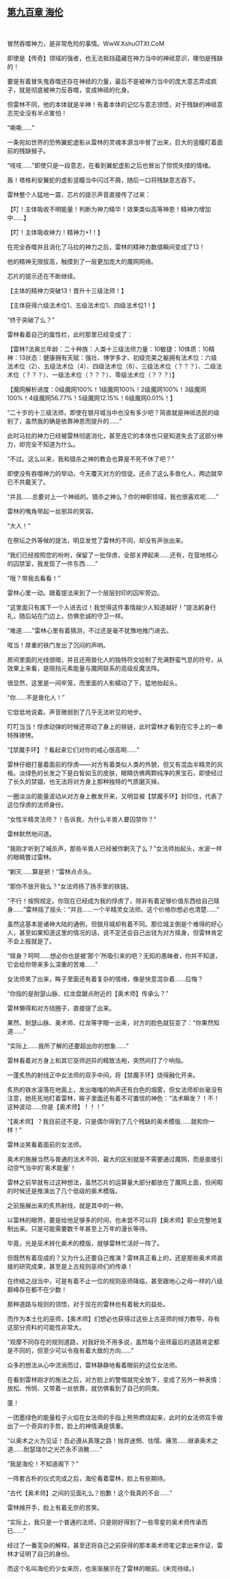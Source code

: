 ## [第九百章 海伦](https://www.xxbiquge.com/11_11222/9026394.html)
﻿

  冒然吞噬神力，是非常危险的事情。WwW.XshuOTXt.CoM

  即使是【传奇】领域的强者，也无法抵挡蕴藏在神力当中的神祗意识，哪怕是残缺的！

  要是有着冒失鬼吞噬还存在神祗的力量，最后不是被神力当中的庞大意志弄成疯子，就是彻底被神力反吞噬，变成神祗的化身。

  但雷林不同，他的本体就是半神！有着本体的记忆与意志领悟，对于残缺的神祗意志完全没有半点害怕！

  “嘶嘶……”

  一条宛如世界的恐怖翼蛇虚影从雷林的灵魂本源当中冒了出来，巨大的竖瞳盯着面前的残缺猴子。

  “吱吱……”即使只是一段意志，在看到翼蛇虚影之后也冒出了惊慌失措的情绪。

  轰！塔格利安翼蛇的虚影竖瞳当中闪过不屑，随后一口将残缺意志吞下。

  雷林整个人猛地一震，芯片的提示声音直接传了过来：

  【叮！主体吸收不明能量！判断为神力精华！效果类似高等神恩！精神力增加中……】

  【叮！主体吸收神力！精神力+1！】

  在完全吞噬并且消化了马拉的神力之后，雷林的精神力数值瞬间变成了13！

  他的精神无限拔高，触摸到了一层更加庞大的魔网网络。

  芯片的提示还在不断继续。

  【主体的精神力突破13！晋升十三级法师！】

  【主体获得六级法术位1、五级法术位1、四级法术位1！】

  “终于突破了么？”

  雷林看着自己的属性栏，此时那里已经变成了：

  【雷林?法奥兰年龄：二十种族：人类十三级法师力量：10敏捷：10体质：10精神：13状态：健康拥有天赋：强壮、博学多才、初级完美之躯拥有法术位：六级法术位（2）、五级法术位（4）、四级法术位（6）、三级法术位（？？？）、二级法术位（？？？）、一级法术位（？？？）、零级法术位（？？？）】

  【魔网解析进度：0级魔网100%！1级魔网100%！2级魔网100%！3级魔网100%！4级魔网56.77%！5级魔网12.15%！6级魔网0.01%！】

  “二十岁的十三级法师，即使在银月城当中也没有多少吧？简直就是神祗选民的级别了，虽然我的确是依靠神恩而提升的……”

  此时马拉的神力已经被雷林彻底消化，甚至连它的本体也只是知道失去了这部分神力，却完全不知道为什么。

  “不过。这么以来，我和猎杀之神的教会也算是不死不休了吧？”

  即使没有吞噬神力的举动，今天覆灭对方的信徒。还杀了这么多兽化人，两边就早已不共戴天了。

  “并且……总要对上一个神祗的。猎杀之神么？你的神职领域，我也很喜欢呢……”

  雷林的嘴角带起一丝邪异的笑容。

  “大人！”

  在祭坛之外等候的提法，明显发觉了雷林的不同，却没有声张出来。

  “我们已经按照您的吩咐，保留了一批俘虏，全部关押起来……还有，在营地核心的囚禁室，我发现了一件东西……”

  “哦？带我去看看！”

  雷林心里一动。跟着提法来到了一个层层封印的囚牢旁边。

  “这里面只有属下一个人进去过！我觉得这件事情越少人知道越好！”提法躬身行礼，随后站在门边上，仿佛忠诚的守卫一样。

  “难道……”雷林心里有着猜测，不过还是毫不犹豫地推门进去。

  哐当！厚重的铁门发出了沉闷的声响。

  房间里面的光线很暗，并且还用兽化人的独特符文绘制了充满野蛮气息的符号，从效果上来看，是阻挡元素能量与魔网联系的高级反魔法阵。

  很显然，这里是一间牢笼，而里面的人影蠕动了下，猛地抬起头。

  “你……不是兽化人！”

  它低低地说着。声音微弱到了几乎无法听见的地步。

  叮叮当当！俘虏动弹的时候还带动了身上的铁链，此时雷林才看到在它手上的一串特殊镣铐。

  “【禁魔手环】？看起来它们对你的戒心很高啊……”

  雷林仔细打量着面前的俘虏——对方有着类似人类的外貌，但又有混血半精灵的风格。淡绿色的长发之下是白皙如玉的皮肤，眼睛仿佛两颗纯净的黑宝石，即使经过了长久的禁锢，也无法将对方身上那种独特的气质磨灭掉。

  一圈淡淡的能量波动从对方身上散发开来，又明显被【禁魔手环】封印住，代表了这位俘虏的法师身份。

  “女性半精灵法师？！告诉我，为什么半兽人要囚禁你？”

  雷林默然地问道。

  “我刚才听到了喊杀声，那些半兽人已经被你剿灭了么？”女法师抬起头，水波一样的眼睛瞥过雷林。

  “剿灭……算是把！”雷林点点头。

  “那你不放开我么？”女法师扬了扬手里的铁链。

  “不行！按照规定。你现在已经成为我的俘虏了，除非有着足够价值东西给自己赎身……”雷林摇了摇头：“并且……一个半精灵女法师。这个价格你想必也清楚……”

  虽然这基本是诸神大陆的通例，但银月城却有着不同。那位城主倒是个难得的好心人，甚至如果知道这里的情况的话，说不定还会自己出钱为对方赎身，但雷林肯定不会上报就是了。

  “赎身？呵呵……想必你也是被‘那个’所吸引来的吧？无知的愚昧者，你并不知道，它会给你带来多么深重的苦难……”

  女法师笑了出来，眸子里面还有着复杂的情绪，像是快意混杂着……后悔？

  “你指的是耐瑟山脉、红龙盘踞点附近的【奥术师】传承么？”

  雷林懒得和对方绕圈子，直接提了出来。

  果然、耐瑟山脉、奥术师、红龙等字眼一出来，对方的脸色就狂变了：“你果然知道……”

  “实际上……我所了解的还要超出你的想象……”

  雷林看着对方身上和其它巫师迥异的精致法袍，突然间打了个响指。

  一蓬炙热的射线正中女法师的双手中间，将【禁魔手环】烧得融化开来。

  炙热的铁水滚落在地面上，发出嗤嗤的响声还有白色的烟雾，但女法师却丝毫没有注意，她死死地盯着雷林，眸子里面还有着不可置信的神色：“法术瞬发？！不！这种波动……你是【奥术师】！！！”

  “【奥术师】？我目前还不是，只是偶尔得到了几个残缺的奥术模版……就和你一样！”

  雷林淡笑看着面前的女法师。

  奥术的施展当然与普通的法术不同，最大的区别就是不需要通过魔网，而是直接引动空气当中的‘奥术能量’！

  雷林之前早就有过这种想法，虽然芯片的运算量大部分都放在了魔网上面，但闲暇的时候还是推演出了几个低级的奥术模版。

  之前施展出来的炙热射线，就是其中的一种。

  以雷林的眼界，要是给他足够多的时间，也未尝不可以将【奥术师】职业完整地复制出来。只是可能需要数千年甚至上万年的漫长等待。

  毕竟，光是巫术转化奥术的模版，就够雷林忙活好一阵了。

  但既然有着现成的？又为什么还要自己推演？雷林真正看上的，还是那些奥术师直接的研究成果，甚至是上古规则巫师们的传承！

  在终结之战当中，可是有着不止一位的规则巫师降临，甚至跟地心之母一样的八级巅峰存在都不在少数！

  那种道路与规则的领悟，对于现在的雷林也有着极大的益处。

  而作为本土化的巫师，【奥术师】们想必也获得过这些上古巫师的倾力教导，存有这部分资料的可能性非常大。

  “观摩不同存在的规则道路，对我好处不用多说，虽然每个巫师最后的道路肯定都是不同的，但至少可以令我有着大致的方向……”

  众多的想法从心中流淌而过，雷林静静地看着眼前的这位女法师。

  在看到雷林刚才的施法之后，对方脸上的警惕就完全放下，变成了另外一种表情：放松、怜悯、又带着一丝依靠，就仿佛看到了自己的同类。

  蓬！

  一团墨绿色的能量粒子火焰在女法师的手指上熊熊燃烧起来，此时的女法师双手做出了一个奇异的手势，脸上的神情满是慎重。

  “以奥术之火为见证！吾必遵从真理之路！抛弃迷惘、怯懦、痛苦……继承奥术之道……耐瑟瑞尔之光芒永不消散……”

  “我是海伦！不知道阁下？”

  一阵套古朴的仪式完成之后，海伦看着雷林，脸上有些期待。

  “古代【奥术师】之间的见面礼么？抱歉！这个我真的不会……”

  雷林摊开手，脸上有着无奈的苦笑。

  “实际上，我只是一个普通的法师，只是刚好得到了一些零星的奥术师传承而已……”

  经过了一番芜杂的解释，甚至还将自己之前获得的那本奥术师笔记拿出来作证，雷林才证明了自己的身份。

  而这个名叫海伦的少女来历，也渐渐展示在了雷林的眼前。(未完待续。)

